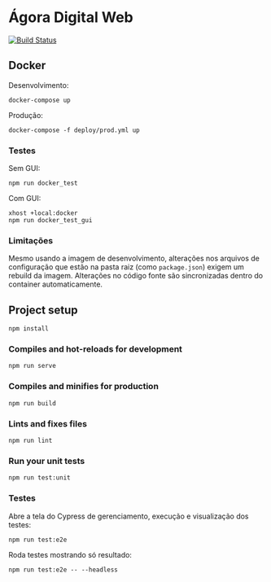 # Ágora Digital Web
[![Build Status](https://travis-ci.org/analytics-ufcg/agora-digital-web.svg?branch=master)](https://travis-ci.org/analytics-ufcg/agora-digital-web)

## Docker

Desenvolvimento:
```
docker-compose up
```
Produção:
```
docker-compose -f deploy/prod.yml up
```

### Testes

Sem GUI:
```
npm run docker_test
```
Com GUI:
```
xhost +local:docker
npm run docker_test_gui
```

### Limitações

Mesmo usando a imagem de desenvolvimento, alterações nos arquivos de configuração que estão na pasta raiz (como `package.json`) exigem um rebuild da imagem. Alterações no código fonte são sincronizadas dentro do container automaticamente.

## Project setup
```
npm install
```

### Compiles and hot-reloads for development
```
npm run serve
```

### Compiles and minifies for production
```
npm run build
```

### Lints and fixes files
```
npm run lint
```

### Run your unit tests
```
npm run test:unit
```

### Testes

Abre a tela do Cypress de gerenciamento, execução e visualização dos testes:
```
npm run test:e2e 
```
Roda testes mostrando só resultado:
```
npm run test:e2e -- --headless
```
